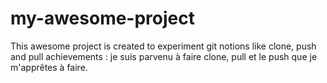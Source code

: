 # my-awesome-project
 This awesome project is created to experiment git notions like clone, push and pull
achievements :  je suis parvenu à faire clone, pull et le push que je m'apprêtes à faire.
